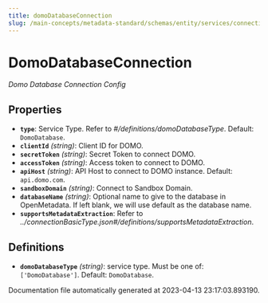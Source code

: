 ```yaml
---
title: domoDatabaseConnection
slug: /main-concepts/metadata-standard/schemas/entity/services/connections/database/domodatabaseconnection
---
```


# DomoDatabaseConnection

*Domo Database Connection Config*

## Properties

- **`type`**: Service Type. Refer to *#/definitions/domoDatabaseType*. Default: `DomoDatabase`.
- **`clientId`** *(string)*: Client ID for DOMO.
- **`secretToken`** *(string)*: Secret Token to connect DOMO.
- **`accessToken`** *(string)*: Access token to connect to DOMO.
- **`apiHost`** *(string)*: API Host to connect to DOMO instance. Default: `api.domo.com`.
- **`sandboxDomain`** *(string)*: Connect to Sandbox Domain.
- **`databaseName`** *(string)*: Optional name to give to the database in OpenMetadata. If left blank, we will use default as the database name.
- **`supportsMetadataExtraction`**: Refer to *../connectionBasicType.json#/definitions/supportsMetadataExtraction*.
## Definitions

- **`domoDatabaseType`** *(string)*:  service type. Must be one of: `['DomoDatabase']`. Default: `DomoDatabase`.


Documentation file automatically generated at 2023-04-13 23:17:03.893190.
